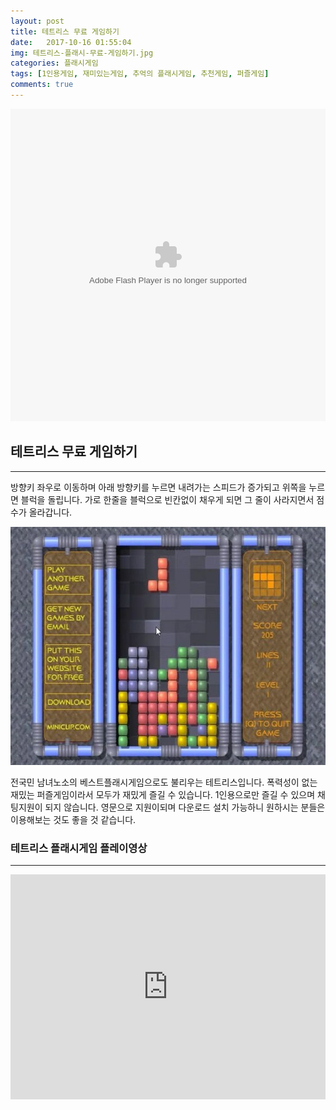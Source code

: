 ```yaml
---
layout: post
title: 테트리스 무료 게임하기
date:   2017-10-16 01:55:04
img: 테트리스-플래시-무료-게임하기.jpg
categories: 플래시게임
tags: [1인용게임, 재미있는게임, 추억의 플래시게임, 추천게임, 퍼즐게임]
comments: true
---
```


<embed src="http://cfile10.uf.tistory.com/media/2215144B581C72A529B1D4" type="application/x-shockwave-flash" width="100%" height="500">
<h2>테트리스 무료 게임하기</h2>

<hr />

방향키 좌우로 이동하며 아래 방향키를 누르면 내려가는 스피드가 증가되고 위쪽을 누르면 블럭을 돌립니다. 가로 한줄을 블럭으로 빈칸없이 채우게 되면 그 줄이 사라지면서 점수가 올라갑니다.

<img class="alignnone size-mh-magazine-lite-content wp-image-262" src="/images/테트리스-플래시-무료-게임하기.jpg" alt="" width="100%" height="381" />

전국민 남녀노소의 베스트플래시게임으로도 불리우는 테트리스입니다. 폭력성이 없는 재밌는 퍼즐게임이라서 모두가 재밌게 즐길 수 있습니다. 1인용으로만 즐길 수 있으며 채팅지원이 되지 않습니다. 영문으로 지원이되며 다운로드 설치 가능하니 원하시는 분들은 이용해보는 것도 좋을 것 같습니다.
<h3>테트리스 플래시게임 플레이영상</h3>

<hr />

<iframe src="https://www.youtube.com/embed/9b7XX5GJ2Vs?rel=0" width="100%" height="360" frameborder="0" allowfullscreen="allowfullscreen"></iframe>